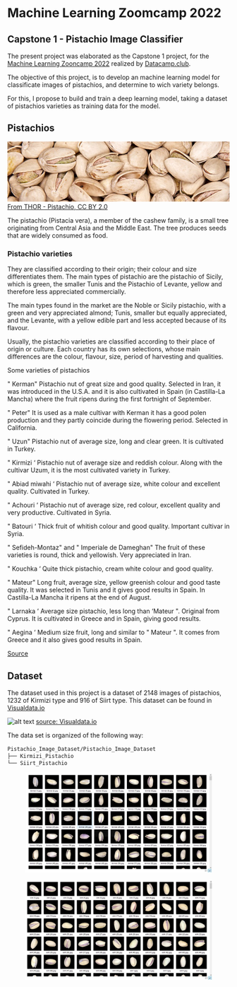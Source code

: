 # Machine Learning Zoomcamp 2022
## Capstone 1 - Pistachio Image Classifier

The present project was elaborated as the Capstone 1 project, for the [Machine Learning Zooncamp 2022](https://github.com/alexeygrigorev/mlbookcamp-code/tree/master/course-zoomcamp) realized by [Datacamp.club](https://datatalks.club/).

The objective of this project, is to develop an machine learning model for classificate images of pistachios, and determine to wich variety belongs.

For this, I propose to build and train a deep learning model, taking a dataset of pistachios varieties as training data for the model.

## Pistachios
![alt text](https://github.com/carrionalfredo/Capstone_1/blob/main/images/readme/640px-Pistachio_vera.jpg)
[From THOR - Pistachio, CC BY 2.0](https://commons.wikimedia.org/w/index.php?curid=40606682)

The pistachio (Pistacia vera), a member of the cashew family, is a small tree originating from Central Asia and the Middle East. The tree produces seeds that are widely consumed as food.

### Pistachio varieties

They are classified according to their origin; their colour and size differentiates them. The main types of pistachio are the pistachio of Sicily, which is green, the smaller Tunis and the Pistachio of Levante, yellow and therefore less appreciated commercially.

The main types found in the market are the Noble or Sicily pistachio, with a green and very appreciated almond; Tunis, smaller but equally appreciated, and the Levante, with a yellow edible part and less accepted because of its flavour.

Usually, the pistachio varieties are classified according to their place of origin or culture. Each country has its own selections, whose main differences are the colour, flavour, size, period of harvesting and qualities.

Some varieties of pistachios

" Kerman"
Pistachio nut of great size and good quality. Selected in Iran, it was introduced in the U.S.A. and it is also cultivated in Spain (in Castilla-La Mancha) where the fruit ripens during the first fortnight of September.

" Peter"
It is used as a male cultivar with Kerman it has a good polen production and they partly coincide during the flowering period. Selected in California.

" Uzun"
Pistachio nut of average size, long and clear green. It is cultivated in Turkey.

" Kirmizi ‘
Pistachio nut of average size and reddish colour. Along with the cultivar Uzum, it is the most cultivated variety in Turkey.

" Abiad miwahi ‘
Pistachio nut of average size, white colour and excellent quality. Cultivated in Turkey.

" Achouri ‘
Pistachio nut of average size, red colour, excellent quality and very productive. Cultivated in Syria.

" Batouri ‘
Thick fruit of whitish colour and good quality. Important cultivar in Syria.

" Sefideh-Montaz" and " Imperiale de Dameghan"
The fruit of these varieties is round, thick and yellowish. Very appreciated in Iran.

" Kouchka ‘
Quite thick pistachio, cream white colour and good quality.

" Mateur"
Long fruit, average size, yellow greenish colour and good taste quality. It was selected in Tunis and it gives good results in Spain. In Castilla-La Mancha it ripens at the end of August.

" Larnaka ‘
Average size pistachio, less long than ‘Mateur ". Original from Cyprus. It is cultivated in Greece and in Spain, giving good results.

" Aegina ‘
Medium size fruit, long and similar to " Mateur ". It comes from Greece and it also gives good results in Spain.

[Source](https://www.frutas-hortalizas.com/Fruits/Types-varieties-Pistachio-nut.html)

## Dataset

The dataset used in this project is a dataset of 2148 images of pistachios, 1232 of Kirmizi type and 916 of Siirt type. This dataset can be found in [Visualdata.io](https://visualdata.io/discovery/dataset/906f860910230c325f1fa63da88f6c847a06724a)

![alt text](https://www.mdpi.com/electronics/electronics-11-00981/article_deploy/html/images/electronics-11-00981-g001.png)
[source: Visualdata.io](https://visualdata.io/discovery/dataset/906f860910230c325f1fa63da88f6c847a06724a)

The data set is organized of the following way:
```
Pistachio_Image_Dataset/Pistachio_Image_Dataset
├── Kirmizi_Pistachio
└── Siirt_Pistachio
```

<figure>
  <img
  src="https://github.com/carrionalfredo/Capstone_1/blob/main/images/kimizi_images_dataset.jpg"
  alt="Kimizi images in dataset folder."
  title="Kimizi images dataset">
</figure>


<figure>
  <img
  src="https://github.com/carrionalfredo/Capstone_1/blob/main/images/siirt_images_dataset.jpg"
  alt="Siirt images in dataset folder."
  title="Siirt images dataset">
</figure>
